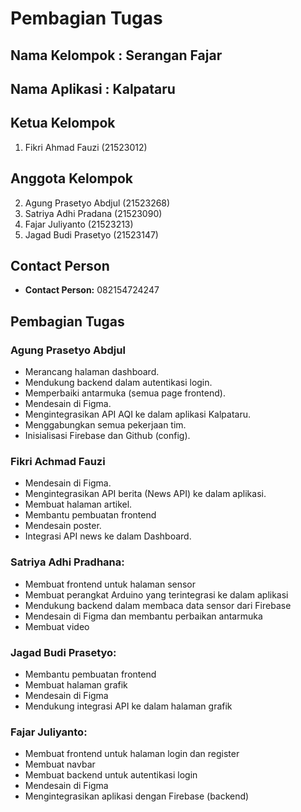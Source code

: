 # Pembagian Tugas

## Nama Kelompok : Serangan Fajar
## Nama Aplikasi : Kalpataru

## Ketua Kelompok
1. Fikri Ahmad Fauzi (21523012)

## Anggota Kelompok
2. Agung Prasetyo Abdjul (21523268)
3. Satriya Adhi Pradana (21523090)
4. Fajar Juliyanto (21523213)
5. Jagad Budi Prasetyo (21523147)

## Contact Person
- **Contact Person:** 082154724247

## Pembagian Tugas

### Agung Prasetyo Abdjul
- Merancang halaman dashboard.
- Mendukung backend dalam autentikasi login.
- Memperbaiki antarmuka (semua page frontend).
- Mendesain di Figma.
- Mengintegrasikan API AQI ke dalam aplikasi Kalpataru.
- Menggabungkan semua pekerjaan tim.
- Inisialisasi Firebase dan Github (config).

### Fikri Achmad Fauzi
- Mendesain di Figma.
- Mengintegrasikan API berita (News API) ke dalam aplikasi.
- Membuat halaman artikel.
- Membantu pembuatan frontend
- Mendesain poster.
- Integrasi API news ke dalam Dashboard.

### Satriya Adhi Pradhana:
- Membuat frontend untuk halaman sensor
- Membuat perangkat Arduino yang terintegrasi ke dalam aplikasi
- Mendukung backend dalam membaca data sensor dari Firebase
- Mendesain di Figma dan membantu perbaikan antarmuka
- Membuat video

### Jagad Budi Prasetyo:
- Membantu pembuatan frontend
- Membuat halaman grafik
- Mendesain di Figma
- Mendukung integrasi API ke dalam halaman grafik

### Fajar Juliyanto:
- Membuat frontend untuk halaman login dan register
- Membuat navbar
- Membuat backend untuk autentikasi login
- Mendesain di Figma
- Mengintegrasikan aplikasi dengan Firebase (backend)

